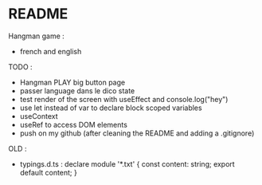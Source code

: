 # README

Hangman game :
* french and english

TODO :
* Hangman PLAY big button page
* passer language dans le dico state
* test render of the screen with useEffect and console.log("hey")
* use let instead of var to declare block scoped variables
* useContext
* useRef to access DOM elements
* push on my github (after cleaning the README and adding a .gitignore)

OLD :
* typings.d.ts :
declare module '*.txt' {
    const content: string;
    export default content;
  }
